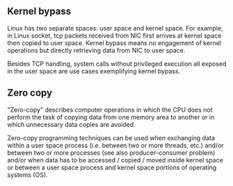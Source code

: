 ## Kernel bypass

Linux has two separate spaces: user space and kernel space. For example, in Linux socket, tcp packets received from NIC first arrives at kernel space then copied to user space. Kernel bypass means no engagement of kernel operations but directly retrieving data from NIC to user space. 

Besides TCP handling, system calls without privileged execution all exposed in the user space are use cases exemplifying kernel bypass.

## Zero copy

"Zero-copy" describes computer operations in which the CPU does not perform the task of copying data from one memory area to another or in which unnecessary data copies are avoided.

Zero-copy programming techniques can be used when exchanging data within a user space process (i.e. between two or more threads, etc.) and/or between two or more processes (see also producer–consumer problem) and/or when data has to be accessed / copied / moved inside kernel space or between a user space process and kernel space portions of operating systems (OS).